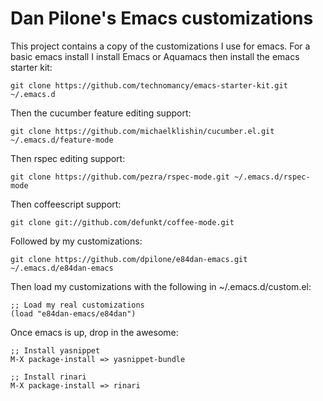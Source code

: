 # Dan Pilone's Emacs customizations
This project contains a copy of the customizations I use for emacs.
For a basic emacs install I install Emacs or Aquamacs then install the
emacs starter kit:

    git clone https://github.com/technomancy/emacs-starter-kit.git ~/.emacs.d

Then the cucumber feature editing support:

    git clone https://github.com/michaelklishin/cucumber.el.git ~/.emacs.d/feature-mode

Then rspec editing support:

    git clone https://github.com/pezra/rspec-mode.git ~/.emacs.d/rspec-mode

Then coffeescript support:

    git clone git://github.com/defunkt/coffee-mode.git

Followed by my customizations:

    git clone https://github.com/dpilone/e84dan-emacs.git ~/.emacs.d/e84dan-emacs

Then load my customizations with the following in ~/.emacs.d/custom.el:

    ;; Load my real customizations
    (load "e84dan-emacs/e84dan")

Once emacs is up, drop in the awesome:

    ;; Install yasnippet
    M-X package-install => yasnippet-bundle

    ;; Install rinari
    M-X package-install => rinari
